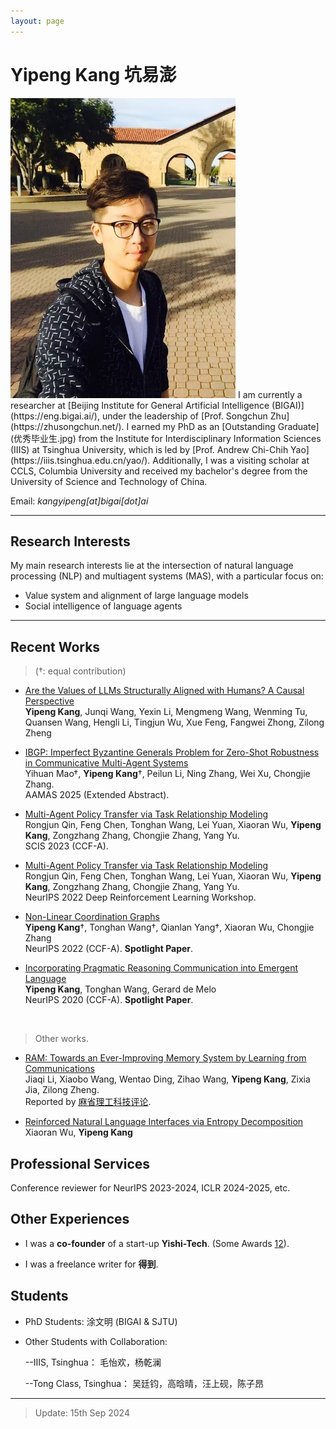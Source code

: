 ```yaml
---
layout: page
---
```


# **Yipeng Kang 坑易澎**
<img src="selfie1.jpg" class="floatpic" width="360" height="480">
I am currently a researcher at [Beijing Institute for General Artificial Intelligence (BIGAI)](https://eng.bigai.ai/), under the leadership of [Prof. Songchun Zhu](https://zhusongchun.net/). I earned my PhD as an [Outstanding Graduate](优秀毕业生.jpg) from the Institute for Interdisciplinary Information Sciences (IIIS) at Tsinghua University, which is led by [Prof. Andrew Chi-Chih Yao](https://iiis.tsinghua.edu.cn/yao/). Additionally, I was a visiting scholar at CCLS, Columbia University and received my bachelor's degree from the University of Science and Technology of China.

Email: *kangyipeng[at]bigai[dot]ai*

<!-- ## Academic Background

- **Sep 2024 - Future:** Cambridge University (Incoming EE MPhil, supervised by [Prof. Ozgur B. Akan](https://ioe.eng.cam.ac.uk/directory/akan))
- **Sep 2020 - June 2024:** Maynooth University (BSc, EECS)
- **Sep 2020 - June 2024:** Fuzhou University (BEng, EECS)
- **June 2022 - Nov 2022:** Cambridge University (Internship) -->

---

## Research Interests
My main research interests lie at the intersection of natural language processing (NLP) and multiagent systems (MAS), with a particular focus on:
- Value system and alignment of large language models
- Social intelligence of language agents

---

## Recent Works
> (†: equal contribution)
- [Are the Values of LLMs Structurally Aligned with Humans? A Causal Perspective](https://arxiv.org/abs/2501.00581)<br>**Yipeng Kang**, Junqi Wang, Yexin Li, Mengmeng Wang, Wenming Tu, Quansen Wang, Hengli Li, Tingjun Wu, Xue Feng, Fangwei Zhong, Zilong Zheng<br>

- [IBGP: Imperfect Byzantine Generals Problem for Zero-Shot Robustness in Communicative Multi-Agent Systems](https://arxiv.org/abs/2410.16237)<br>Yihuan Mao†, **Yipeng Kang**†, Peilun Li, Ning Zhang, Wei Xu, Chongjie Zhang.<br>AAMAS 2025 (Extended Abstract).

- [Multi-Agent Policy Transfer via Task Relationship Modeling](https://github.com/fringsoo/CGMIX)<br>Rongjun Qin, Feng Chen, Tonghan Wang, Lei Yuan, Xiaoran Wu, **Yipeng Kang**, Zongzhang Zhang, Chongjie Zhang, Yang Yu.<br>SCIS 2023 (CCF-A).

- [Multi-Agent Policy Transfer via Task Relationship Modeling](https://neurips.cc/virtual/2022/64142)<br>Rongjun Qin, Feng Chen, Tonghan Wang, Lei Yuan, Xiaoran Wu, **Yipeng Kang**, Zongzhang Zhang, Chongjie Zhang, Yang Yu.<br>NeurIPS 2022 Deep Reinforcement Learning Workshop.

- [Non-Linear Coordination Graphs](https://github.com/fringsoo/CGMIX)<br>**Yipeng Kang**†, Tonghan Wang†, Qianlan Yang†, Xiaoran Wu, Chongjie Zhang<br>NeurIPS 2022 (CCF-A). **Spotlight Paper**.

- [Incorporating Pragmatic Reasoning Communication into Emergent Language](https://fringsoo.github.io/pragmatic_in2_emergent_papersite/)<br>**Yipeng Kang**, Tonghan Wang, Gerard de Melo<br>NeurIPS 2020 (CCF-A). **Spotlight Paper**.

  <br>

> Other works.
- [RAM: Towards an Ever-Improving Memory System by Learning from Communications](https://arxiv.org/abs/2404.12045)<br>Jiaqi Li, Xiaobo Wang, Wentao Ding, Zihao Wang, **Yipeng Kang**, Zixia Jia, Zilong Zheng.<br> Reported by [麻省理工科技评论](https://m.weibo.cn/status/5069118812455700).

- [Reinforced Natural Language Interfaces via Entropy Decomposition](https://arxiv.org/abs/2109.11408)<br>Xiaoran Wu, **Yipeng Kang**<br>


## Professional Services
Conference reviewer for NeurIPS 2023-2024, ICLR 2024-2025, etc.

## Other Experiences
- I was a **co-founder** of a start-up **Yishi-Tech**. 
(Some Awards [1](三创全国1.jpg)[2](三创全球.jpg)).

<!-- ziguang -->

- I was a freelance writer for **得到**. 
<!-- Proof -->




## Students

- PhD Students: 涂文明 (BIGAI & SJTU)
- Other Students with Collaboration:

    --IIIS, Tsinghua： 毛怡欢，杨乾澜

    --Tong Class, Tsinghua： 吴廷钧，高晗晴，汪上砚，陈子昂

<!-- 李可 -->


<!-- ## Degree Thesis

- [Hybrid Detection Mechanism for Spoofing Attacks in Bluetooth Low Energy Networks](https://caihanlin.com/mypaper/thesis/UG-thesis.pdf)<br>**Hanlin Cai** (Advisor: Zhezhuang Xu). **Best Bachelor Thesis Award** (Top 1/300).<br>Proposal paper has been accepted by AAAI 2024<br>Expect to submit a long paper to KDD 2024.

- [Industrial Inspection System based on Intelligent IoT and Bionic Quadruped Robot](https://caihanlin.com/mypaper/thesis/IP-report.pdf)<br>**Hanlin Cai** (Advisor: Zhezhuang Xu, Yuxiong Xia). Junior-year Intern Program.<br>Industrial Placement at China Huading Tech and IIoT Lab<br>

  <br>

--- -->

---

<!-- ## News and Updates

- **June 2024**：Very excited to be selected as [KDD UC Scholar](https://kdd2024.kdd.org/call-for-undergraduate-consortium/). See you in Spain!
- **May 2024：**My undergraduate thesis won the Best Project Award (Top 1/300).
- **April 2024：**Our work *BLEGuard* has been accepted to [MobiSys 2024](https://www.sigmobile.org/mobisys/2024/) as a poster paper. See you in Japan!
- **March 2024：**Very excited to get a MPhil offer from Engineering department at Cambridge University!
- **Dec 2023：**Very excited to be selected as [AAAI UC Scholar](https://aaai.org/aaai-conference/undergraduate-consortium-program/). See you in Canada!
- **Aug 2023：**Happy to be awarded the FEPG Scholarship.
- **May 2023：**Happy to be awarded the XiamenAir Scholarship.
- **May 2023：**Collected the Finalist Award in MCM/ICM 2023 (Top 1%).
- **Jun 2022：**Started research programme at [Cambridge AI Group](https://www.cl.cam.ac.uk/research/ai/), advised by Prof. Pietro Liò. -->


> Update: 15th Sep 2024
